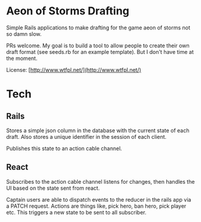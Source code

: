 # Aeon of Storms Drafting
Simple Rails applications to make drafting for the game aeon of storms not so damn slow.

PRs welcome. My goal is to build a tool to allow people to create their own draft format (see seeds.rb for an example template). But I don't have time at the moment.

License: [http://www.wtfpl.net/](http://www.wtfpl.net/)

# Tech
## Rails
Stores a simple json column in the database with the current state of each draft.
Also stores a unique identifier in the session of each client.

Publishes this state to an action cable channel.
## React
Subscribes to the action cable channel listens for changes, then handles the UI based on the state sent from react.

Captain users are able to dispatch events to the reducer in the rails app via a PATCH request. Actions are things like, pick hero, ban hero, pick player etc.
This triggers a new state to be sent to all subscriber.